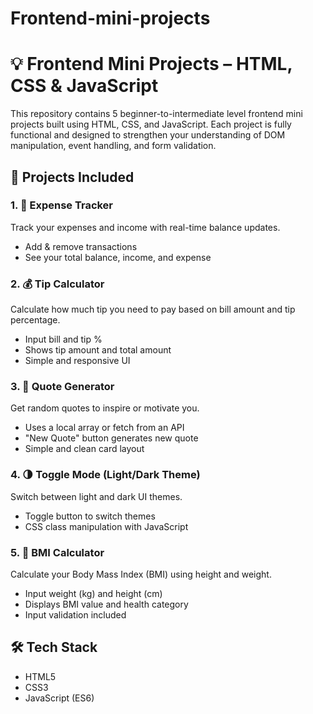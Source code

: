 # Frontend-mini-projects
# 💡 Frontend Mini Projects – HTML, CSS & JavaScript
This repository contains 5 beginner-to-intermediate level frontend mini projects built using HTML, CSS, and JavaScript. Each project is fully functional and designed to strengthen your understanding of DOM manipulation, event handling, and form validation.

## 📁 Projects Included

### 1. 🧾 Expense Tracker
Track your expenses and income with real-time balance updates.
- Add & remove transactions
- See your total balance, income, and expense
### 2. 💰 Tip Calculator
Calculate how much tip you need to pay based on bill amount and tip percentage.
- Input bill and tip %
- Shows tip amount and total amount
- Simple and responsive UI
### 3. 💬 Quote Generator
Get random quotes to inspire or motivate you.
- Uses a local array or fetch from an API
- "New Quote" button generates new quote
- Simple and clean card layout
### 4. 🌗 Toggle Mode (Light/Dark Theme)
Switch between light and dark UI themes.
- Toggle button to switch themes
- CSS class manipulation with JavaScript
### 5. 🧮 BMI Calculator
Calculate your Body Mass Index (BMI) using height and weight.
- Input weight (kg) and height (cm)
- Displays BMI value and health category
- Input validation included
## 🛠️ Tech Stack
- HTML5  
- CSS3  
- JavaScript (ES6) 
